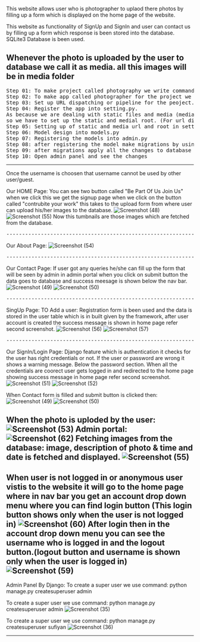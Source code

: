 This website allows user who is photographer to uplaod there photos by filling up a form which is displayed on the home page of the website.

This website as functionality of SignUp and SignIn and user can contact us by filling up a form which response is been stored into the database.
SQLite3 Database is been used.

Whenever the photo is uploaded by the user to database we call it as media.
all this images will be in media folder
---------------------------------------------------------------------------------------------------------------------------------------------------
<pre>
Step 01: To make project called photography we write command into terminal as: django-admin startproject photography
Step 02: To make app called photographer for the project we use command:       python manage.py startapp photographer
Step 03: Set up URL dispatching or pipeline for the peoject.
Step 04: Register the app into setting.py.
As because we are dealing with static files and media (media: the data which is been uplaoded to the database by the user is called media)
so we have to set up the static and medial root. (For url dispatching)
Step 05: Setting up of static and media url and root in setting.py
Step 06: Model design into models.py
Step 07: Registering the models into admin.py
Step 08: after registering the model make migrations by using python manage.py makemigrations command (this command save all the change made to model)
Step 09: after migrations apply all the changes to database tables. By follwing command:- python manage.py migrate
Step 10: Open admin panel and see the changes
</pre>
---------------------------------------------------------------------------------------------------------------------------------------------------
Once the username is choosen that username cannot be used by other user/guest.

Our HOME Page:
You can see two button called "Be Part Of Us Join Us" when we click this we get the signup page
when we click on the button called "contrubite your work" this takes to the upload form from where user can upload his/her images to the database.
![Screenshot (48)](https://user-images.githubusercontent.com/86867746/188710316-6a650c73-47bf-4870-aa69-ea6ca1b7da9d.png)
![Screenshot (55)](https://user-images.githubusercontent.com/86867746/188711347-bcfc932c-7b60-471c-98c8-b926ab583d09.png)
Now this tumbnails are those images which are fetched from the database.
<pre>----------------------------------------------------------------------------------------------------------------------------------------------------</pre>
Our About Page:
![Screenshot (54)](https://user-images.githubusercontent.com/86867746/188711618-ca9ee206-28ba-4cf3-b6db-4d65a9772922.png)

<pre>----------------------------------------------------------------------------------------------------------------------------------------------------</pre>
Our Contact Page:
If user got any queries he/she can fill up the form that will be seen by admin in admin portal when you click on submit button the data goes to database and success meesage is shown below the nav bar.
![Screenshot (49)](https://user-images.githubusercontent.com/86867746/188711987-034f053d-c450-4cd9-8b54-fcd4eeb996c3.png)
![Screenshot (50)](https://user-images.githubusercontent.com/86867746/188869438-2aeccef2-6167-4144-92b3-391e55720e46.png)
<pre>----------------------------------------------------------------------------------------------------------------------------------------------------</pre>
SingUp Page:
TO Add a user: Registration form is been used and the data is stored in the user table which is in built given by the framework, after user account is created the success message is shown in home page refer second screenshot.
![Screenshot (56)](https://user-images.githubusercontent.com/86867746/188712636-effa3ac7-330c-4461-bb60-ebab82afaf0b.png)
![Screenshot (57)](https://user-images.githubusercontent.com/86867746/188712647-9eeac663-17c0-4ee0-945a-5424fbb75fd9.png)

<pre>----------------------------------------------------------------------------------------------------------------------------------------------------</pre>
Our SignIn/Login Page:
Django feature which is authentication it checks for the user has right credentials or not.
If the user or password are wrong it shows a warning message. Below the password section.
When all the credentials are coorect user gets logged in and redirected to the home page showing success message in home page refer second screenshot.
![Screenshot (51)](https://user-images.githubusercontent.com/86867746/188712176-fd6d241f-6338-44e6-baef-544a5cb0cf9f.png)
![Screenshot (52)](https://user-images.githubusercontent.com/86867746/188712914-a46c292f-5ff2-450d-83a8-ba38ce6a4441.png)

When Contact form is filled and submit button is clicked then:
![Screenshot (49)](https://user-images.githubusercontent.com/86867746/188713235-f3897e2e-590b-4415-a98f-6d467b234aed.png)
![Screenshot (50)](https://user-images.githubusercontent.com/86867746/188713257-f7fe15fc-5cd8-4eb0-9de3-8c0490c7a6b1.png)

When the photo is uploded by the user:
![Screenshot (53)](https://user-images.githubusercontent.com/86867746/188714127-742b84ee-2290-486f-9995-561acc558d6c.png)
Admin portal:
![Screenshot (62)](https://user-images.githubusercontent.com/86867746/188872321-71fbde5a-a9ce-4abf-9ca2-b5d3ddab988c.png)
Fetching images from the database: image, description of photo & time and date is fetched and displayed.
![Screenshot (55)](https://user-images.githubusercontent.com/86867746/188872588-16336678-c6d0-4b89-8552-5302a33a7d6e.png)
----------------------------------------------------------------------------------------------------

When user is not logged in or anonymous user vistis to the website it will go to the home page where in nav bar you get an account drop down menu where you can find login button (This login button shows only when the user is not logged in)
![Screenshot (60)](https://user-images.githubusercontent.com/86867746/188871275-7b74ceb6-be7c-43a8-93d4-57786e28b4c0.png)
After login then in the account drop down menu you can see the username who is logged in and the logout button.(logout button and username is shown only when the user is logged in)
![Screenshot (59)](https://user-images.githubusercontent.com/86867746/188871658-e7d3f335-d69f-4bd4-a041-6e885bbcb692.png)
----------------------------------------------------------------------------------------------------
Admin Panel By Django:
To create a super user we use command: python manage.py createsuperuser admin

To create a super user we use command: python manage.py createsuperuser admin
![Screenshot (35)](https://user-images.githubusercontent.com/86867746/188714538-55406e91-1621-4014-9ab7-e49e9119f21b.png)

To create a super user we use command: python manage.py createsuperuser sufiyan
![Screenshot (36)](https://user-images.githubusercontent.com/86867746/188714523-ff4a4c2e-3d3b-4508-94b4-61804b46233c.png)

----------------------------------------------------------------------------------------------------


